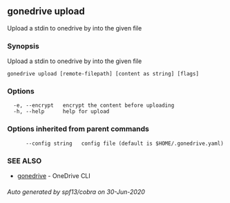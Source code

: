 ## gonedrive upload

Upload a stdin to onedrive by into the given file

### Synopsis

Upload a stdin to onedrive by into the given file

```
gonedrive upload [remote-filepath] [content as string] [flags]
```

### Options

```
  -e, --encrypt   encrypt the content before uploading
  -h, --help      help for upload
```

### Options inherited from parent commands

```
      --config string   config file (default is $HOME/.gonedrive.yaml)
```

### SEE ALSO

* [gonedrive](gonedrive.md)	 - OneDrive CLI

###### Auto generated by spf13/cobra on 30-Jun-2020
